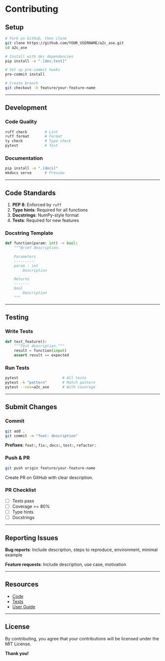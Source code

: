 # Contributing

## Setup

```bash
# Fork on GitHub, then clone
git clone https://github.com/YOUR_USERNAME/a2c_ase.git
cd a2c_ase

# Install with dev dependencies
pip install -e ".[dev,test]"

# Set up pre-commit hooks
pre-commit install

# Create branch
git checkout -b feature/your-feature-name
```

---

## Development

### Code Quality

```bash
ruff check        # Lint
ruff format       # Format
ty check          # Type check
pytest            # Test
```

### Documentation

```bash
pip install -e ".[docs]"
mkdocs serve      # Preview
```

---

## Code Standards

1. **PEP 8**: Enforced by `ruff`
2. **Type hints**: Required for all functions
3. **Docstrings**: NumPy-style format
4. **Tests**: Required for new features

### Docstring Template

```python
def function(param: int) -> bool:
    """Brief description.

    Parameters
    ----------
    param : int
        Description

    Returns
    -------
    bool
        Description
    """
```

---

## Testing

### Write Tests

```python
def test_feature():
    """Test description."""
    result = function(input)
    assert result == expected
```

### Run Tests

```bash
pytest                    # All tests
pytest -k "pattern"       # Match pattern
pytest --cov=a2c_ase      # With coverage
```

---

## Submit Changes

### Commit

```bash
git add .
git commit -m "feat: description"
```

**Prefixes**: `feat:`, `fix:`, `docs:`, `test:`, `refactor:`

### Push & PR

```bash
git push origin feature/your-feature-name
```

Create PR on GitHub with clear description.

### PR Checklist

- [ ] Tests pass
- [ ] Coverage >= 80%
- [ ] Type hints
- [ ] Docstrings

---

## Reporting Issues

**Bug reports**: Include description, steps to reproduce, environment, minimal example

**Feature requests**: Include description, use case, motivation

---

## Resources

- [Code](https://github.com/abhijeetgangan/a2c_ase/tree/main/a2c_ase)
- [Tests](https://github.com/abhijeetgangan/a2c_ase/tree/main/tests)
- [User Guide](../user-guide/workflow.md)

---

## License

By contributing, you agree that your contributions will be licensed under the MIT License.

**Thank you!**
